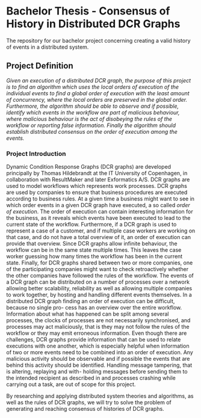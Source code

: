 # Bachelor Thesis - Consensus of History in Distributed DCR Graphs
The repository for our bachelor project concerning creating a valid history of events in a distributed system.

## Project Definition
_Given an execution of a distributed DCR graph, the purpose of this project is to find an algorithm which uses the local orders of execution of the individual events to find a global order of execution with the least amount of concurrency, where the local orders are preserved in the global order. Furthermore, the algorithm should be able to observe and if possible, identify which events in the workflow are part of malicious behaviour, where malicious behaviour is the act of disobeying the rules of the workflow or reporting false information. Finally the algorithm should establish distributed consensus on the order of execution among the events._

### Project Introduction

Dynamic Condition Response Graphs (DCR graphs) are developed principally by Thomas Hildebrandt at the IT University of Copenhagen, in collaboration with ResultMaker and later Exformatics A/S. DCR graphs are used to model workflows which represents work processes.
DCR graphs are used by companies to ensure that business procedures are executed according to business rules. At a given time a business might want to see in which order events in a given DCR graph have executed, a so called _order of execution_. The order of execution can contain interesting information for the business, as it reveals which events have been executed to lead to the current state of the workflow. Furthermore, if a DCR graph is used to represent a case of a customer, and if multiple case workers are working on that case, and do not have a total overview of it, an order of execution can provide that overview.
Since DCR graphs allow infinite behaviour, the workflow can be in the same state multiple times. This leaves the case worker guessing how many times the workflow has been in the current state. Finally, for DCR graphs shared between two or more companies, one of the participating companies might want to check retroactively whether the other companies have followed the rules of the workflow.
The events of a DCR graph can be distributed on a number of processes over a network allowing better scalability, reliability as well as allowing multiple companies to work together, by hosting and handling different events themselves.
In a distributed DCR graph finding an order of execution can be difficult, because no single pro- cess has an overview over the entire workflow. Information about what has happened can be split among several processes, the clocks of processes are not necessarily synchronised, and processes may act maliciously, that is they may not follow the rules of the workflow or they may emit erroneous information. Even though there are challenges, DCR graphs provide information that can be used to relate executions with one another, which is especially helpful when information of two or more events need to be combined into an order of execution.
Any malicious activity should be observable and if possible the events that are behind this activity should be identified. Handling message tampering, that is altering, replaying and with- holding messages before sending them to the intended recipient as described in and processes crashing while carrying out a task, are out of scope for this project.

By researching and applying distributed system theories and algorithms, as well as the rules of DCR graphs, we will try to solve the problem of generating and reaching consensus of histories of DCR graphs.
